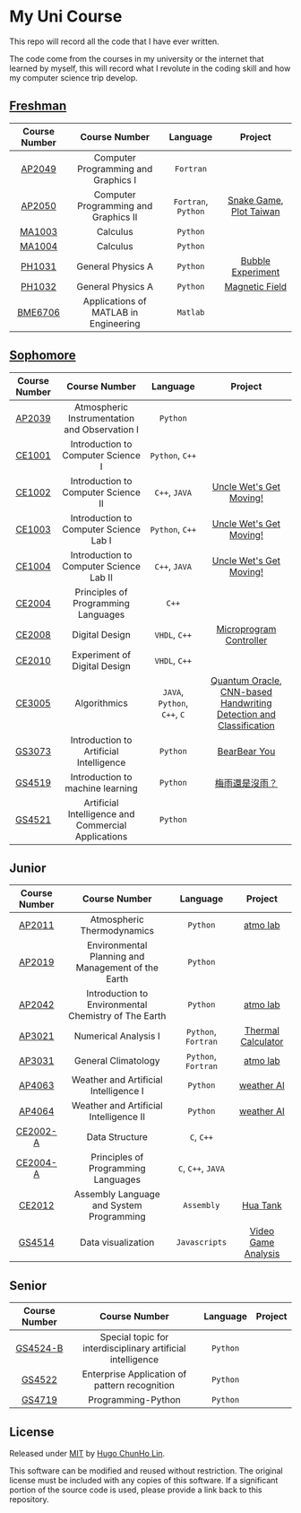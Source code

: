 # My Uni Course

This repo will record all the code that I have ever written. 

The code come from the courses in my university or the internet that learned by myself, this will record what I revolute in the coding skill and how my computer science trip develop.

## [Freshman](./freshman/)

| Course Number | Course Number | Language | Project |
| :-------------: | :-------------: | :-------: | :-: |
| [AP2049](/freshman/AP2049/) | Computer Programming and Graphics Ⅰ | `Fortran` | |
| [AP2050](/freshman/AP2050/) | Computer Programming and Graphics ⅠI| `Fortran`, `Python` | [Snake Game](freshman/AP2050/SnakeGame), [Plot Taiwan](https://github.com/1chooo/atmo-lab/tree/main/draw_TAIWAN) |
| [MA1003](/freshman/MA1003/) | Calculus | `Python` | |
| [MA1004](/freshman/MA1004/) | Calculus | `Python` | |
| [PH1031](/freshman/PH1031/) | General Physics A | `Python` | [Bubble Experiment](freshman/PH1031/bubble_experiment)|
| [PH1032](/freshman/PH1032/) | General Physics A | `Python` | [Magnetic Field](freshman/PH1032/magnetic_field.py) |
| [BME6706](/freshman/BME5706/) | Applications of MATLAB in Engineering | `Matlab` | |

## [Sophomore](./sophomore/)
| Course Number | Course Number | Language | Project |
| :-------------: | :-------------: | :-------: | :-: |
| [AP2039](/sophomore/AP2039/) | Atmospheric Instrumentation and Observation Ⅰ | `Python` | |
| [CE1001](/sophomore/CE1001/) | Introduction to Computer Science Ⅰ | `Python`, `C++` | |
| [CE1002](/sophomore/CE1002/) | Introduction to Computer Science ⅠI | `C++`, `JAVA` | [Uncle Wet's Get Moving!](https://github.com/1chooo/gym-route) |
| [CE1003](/sophomore/CE1003/) | Introduction to Computer Science Lab Ⅰ | `Python`, `C++` | [Uncle Wet's Get Moving!](https://github.com/1chooo/gym-route) |
| [CE1004](/sophomore/CE1004/) | Introduction to Computer Science Lab ⅠI | `C++`, `JAVA` | [Uncle Wet's Get Moving!](https://github.com/1chooo/gym-route) |
| [CE2004](/sophomore/CE2004/) | Principles of Programming Languages | `C++` | |
| [CE2008](/sophomore/CE2008/) | Digital Design | `VHDL`, `C++` | [Microprogram Controller](sophomore/CE2008/HW_109601003_林群賀.pdf) |
| [CE2010](/sophomore/CE2010/) | Experiment of Digital Design | `VHDL`, `C++` | |
| [CE3005](/sophomore/CE3005/) | Algorithmics | `JAVA`, `Python`, `C++`, `C` | [Quantum Oracle](https://github.com/1chooo/Quantum-Oracle), [CNN-based Handwriting Detection and Classification](https://github.com/1chooo/CNN-handwriting-detection)|
| [GS3073](/sophomore/GS3073/) | Introduction to Artificial Intelligence | `Python` | [BearBear You](https://github.com/1chooo/bear-bear) |
| [GS4519](/sophomore/GS4519/) | Introduction to machine learning | `Python` | [梅雨還是沒雨？](https://github.com/1chooo/rain-prediction) |
| [GS4521](/sophomore/GS4521/) | Artificial Intelligence and Commercial Applications | `Python` | |

## Junior

| Course Number | Course Number | Language | Project |
| :-------------: | :-------------: | :-------: | :-: |
| [AP2011](/junior/AP2011/) | Atmospheric Thermodynamics | `Python` | [atmo lab](https://github.com/1chooo/atmo-lab) |
| [AP2019](/junior/AP2019/) | Environmental Planning and Management of the Earth | `Python` | |
| [AP2042](/junior/AP2042/) | Introduction to Environmental Chemistry of The Earth | `Python` | [atmo lab](https://github.com/1chooo/atmo-lab) |
| [AP3021](/junior/AP3021/) | Numerical Analysis Ⅰ | `Python`, `Fortran` | [Thermal Calculator](https://github.com/1chooo/thermal-calculator) |
| [AP3031](/junior/AP3031/) | General Climatology | `Python`, `Fortran` | [atmo lab](https://github.com/1chooo/atmo-lab) |
| [AP4063](/junior/AP4063/) | Weather and Artificial Intelligence I | `Python` | [weather AI](https://github.com/1chooo/weather-ai) |
| [AP4064](/junior/AP4064/) | Weather and Artificial Intelligence II | `Python` | [weather AI](https://github.com/1chooo/weather-ai) |
| [CE2002-A](/junior/CE2002-A/) | Data Structure | `C`, `C++` |  |
| [CE2004-A](/junior/CE2004-A/) | Principles of Programming Languages | `C`, `C++`, `JAVA` |  |
| [CE2012](/junior/CE2012/) | Assembly Language and System Programming | `Assembly` | [Hua Tank](https://github.com/1chooo/Tank) |
| [GS4514](/junior/GS4514/) | Data visualization | `Javascripts` | [Video Game Analysis](https://github.com/1chooo/video-game-visualization) |

## Senior

| Course Number | Course Number | Language | Project |
| :-------------: | :-------------: | :-------: | :-: |
| [GS4524-B](/junior/GS4524-B/) | Special topic for interdisciplinary artificial intelligence | `Python` |  |
| [GS4522](/junior/GS4522/) | Enterprise Application of pattern recognition | `Python` |  |
| [GS4719](/junior/GS4719/) | Programming-Python | `Python` |  |

## License

Released under [MIT](./LICENSE) by [Hugo ChunHo Lin](https://github.com/1chooo).

This software can be modified and reused without restriction.
The original license must be included with any copies of this software.
If a significant portion of the source code is used, please provide a link back to this repository.
